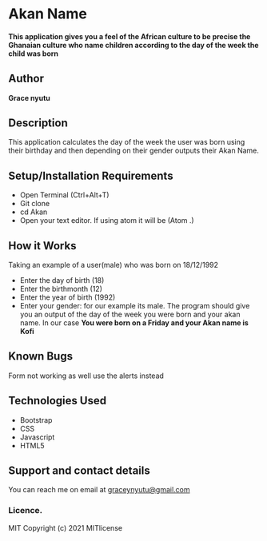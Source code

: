 
# Akan Name
#### This application gives you a feel of the African culture to be precise the Ghanaian culture who name children according to the day of the week the child was born
## Author 
**Grace nyutu**
## Description
This application  calculates the day of the week the user was born using their birthday and then depending on their gender outputs their Akan Name. 
## Setup/Installation Requirements
* Open Terminal (Ctrl+Alt+T)
* Git clone
* cd Akan
* Open your text editor. If using atom it will be (Atom .)

## How it Works
Taking an example of a user(male) who was born on 18/12/1992
* Enter the day of birth (18)
* Enter the birthmonth (12)
* Enter the year of birth (1992)
* Enter your gender: for our example its male.
The program should give you an output of the day of the week you were born and your akan name.
In our case **You were born on a Friday and your Akan name is Kofi**

## Known Bugs
Form not working as well use the alerts instead
## Technologies Used
 * Bootstrap
 * CSS
 * Javascript
 * HTML5
## Support and contact details
You can reach me on email at graceynyutu@gmail.com
### Licence.
MIT Copyright (c) 2021 MITlicense
